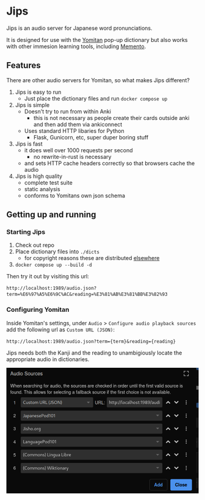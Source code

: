 # Jips

Jips is an audio server for Japanese word pronunciations.

It is designed for use with the [Yomitan](https://yomitan.wiki/) pop-up
dictionary but also works with other immesion learning tools, including
[Memento](https://github.com/ripose-jp/Memento).

## Features

There are other audio servers for Yomitan, so what makes Jips different?

1. Jips is easy to run
   - Just place the dictionary files and run `docker compose up`
2. Jips is simple
   - Doesn't try to run from within Anki
     - this is not necessary as people create their cards outside anki and then add them via ankiconnect
   - Uses standard HTTP libaries for Python
     - Flask, Gunicorn, etc, super duper boring stuff
3. Jips is fast
   - it does well over 1000 requests per second
     - no rewrite-in-rust is necessary
   - and sets HTTP cache headers correctly so that browsers cache the audio
4. Jips is high quality
   - complete test suite
   - static analysis
   - conforms to Yomitans own json schema

## Getting up and running

### Starting Jips

1. Check out repo
2. Place dictionary files into `./dicts`
   - for copyright reasons these are distributed [elsewhere](https://github.com/aramrw/yomichan_audio_server/releases)
3. `docker compose up --build -d`

Then try it out by visiting this url:

    http://localhost:1989/audio.json?term=%E6%97%A5%E6%9C%AC&reading=%E3%81%AB%E3%81%BB%E3%82%93

### Configuring Yomitan

Inside Yomitan's settings, under `Audio` > `Configure audio playback sources`
add the following url as `Custom URL (JSON)`:

    http://localhost:1989/audio.json?term={term}&reading={reading}

Jips needs both the Kanji and the reading to unambigiously locate the
appropriate audio in dictionaries.

![Yomitan configuration](assets/yomitan-config.png)
